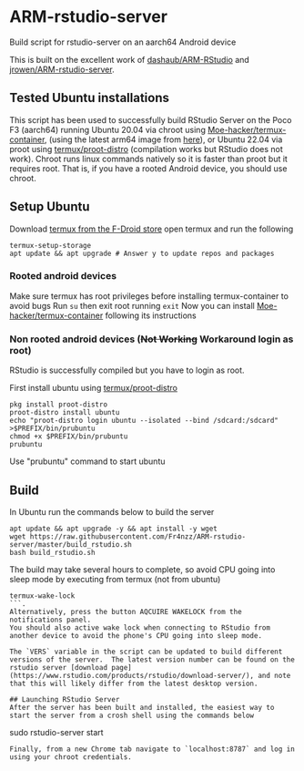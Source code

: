 # ARM-rstudio-server
Build script for rstudio-server on an aarch64 Android device

This is built on the excellent work of [dashaub/ARM-RStudio](https://github.com/dashaub/ARM-RStudio) and [jrowen/ARM-rstudio-server](https://github.com/jrowen/ARM-rstudio-server).

## Tested Ubuntu installations
This script has been used to successfully build RStudio Server on the Poco F3 (aarch64) running Ubuntu 20.04 via chroot using [Moe-hacker/termux-container](https://github.com/Moe-hacker/termux-container), (using the latest arm64 image from [here](http://cdimage.ubuntu.com/ubuntu-base/releases/20.04/release/)), or Ubuntu 22.04 via proot using [termux/proot-distro](https://github.com/termux/proot-distro) (compilation works but RStudio does not work).
Chroot runs linux commands natively so it is faster than proot but it requires root. That is, if you have a rooted Android device, you should use chroot.

## Setup Ubuntu
Download [termux from the F-Droid store](https://f-droid.org/en/packages/com.termux/) open termux and run the following
```
termux-setup-storage
apt update && apt upgrade # Answer y to update repos and packages
```
### Rooted android devices
Make sure termux has root privileges before installing termux-container to avoid bugs
Run ```su``` then exit root running ```exit```
Now you can install [Moe-hacker/termux-container](https://github.com/Moe-hacker/termux-container) following its instructions

### Non rooted android devices (~~Not Working~~ Workaround login as root)
RStudio is successfully compiled but you have to login as root.

First install ubuntu using [termux/proot-distro](https://github.com/termux/proot-distro)
```
pkg install proot-distro
proot-distro install ubuntu
echo "proot-distro login ubuntu --isolated --bind /sdcard:/sdcard" >$PREFIX/bin/prubuntu
chmod +x $PREFIX/bin/prubuntu
prubuntu
```
Use "prubuntu" command to start ubuntu

## Build
In Ubuntu run the commands below to build the server
```
apt update && apt upgrade -y && apt install -y wget
wget https://raw.githubusercontent.com/Fr4nzz/ARM-rstudio-server/master/build_rstudio.sh
bash build_rstudio.sh
```
The build may take several hours to complete, so avoid CPU going into sleep mode by executing from termux (not from ubuntu)
```
termux-wake-lock
```.
Alternatively, press the button AQCUIRE WAKELOCK from the notifications panel.
You should also active wake lock when connecting to RStudio from another device to avoid the phone's CPU going into sleep mode.

The `VERS` variable in the script can be updated to build different versions of the server.  The latest version number can be found on the rstudio server [download page](https://www.rstudio.com/products/rstudio/download-server/), and note that this will likely differ from the latest desktop version.

## Launching RStudio Server
After the server has been built and installed, the easiest way to start the server from a crosh shell using the commands below
```
sudo rstudio-server start
```
Finally, from a new Chrome tab navigate to `localhost:8787` and log in using your chroot credentials.
